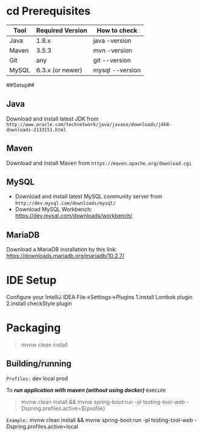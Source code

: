 cd Prerequisites
==============
| **Tool** | **Required Version** | **How to check**  |
| ---------| ---------------------| ----------------- |
| Java     | 1.8.x                | java -version     |
| Maven    | 3.5.3                | mvn -version      |
| Git      |           any        | git --version     |
| MySQL    | 6.3.x (or newer)     | mysql --version   |

##Setup##

Java
----------
Download and install latest JDK from `http://www.oracle.com/technetwork/java/javase/downloads/jdk8-downloads-2133151.html`

Maven
----------
Download and install Maven from `https://maven.apache.org/download.cgi`

MySQL
-----------
  * Download and install latest MySQL community server from `http://dev.mysql.com/downloads/mysql/`
  * Download MySQL Workbench: https://dev.mysql.com/downloads/workbench/

MariaDB
-----------
Download a MariaDB installation by this link: https://downloads.mariadb.org/mariadb/10.2.7/

# IDE Setup
Configure your IntelliJ IDEA
File->Settings->Plugins
1.install Lombok plugin
2.install checkStyle plugin

# Packaging #
>mvnw clean install

## Building/running ##

`Profiles:`
    dev
    local
    prod

To **_run application with maven (without using docker)_** execute

>mvnw clean install && mvnw spring-boot:run -pl testing-tool-web -Dspring.profiles.active=${profile}

`Example:` mvnw clean install && mvnw spring-boot:run -pl testing-tool-web -Dspring.profiles.active=local
